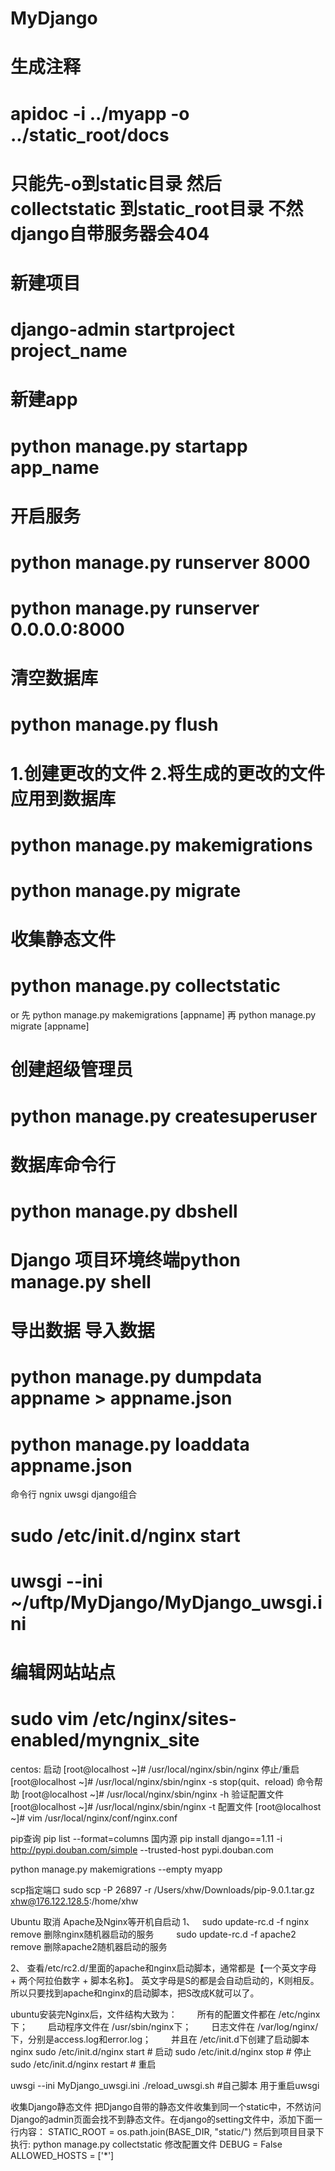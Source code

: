 # MyDjango
# 生成注释
# apidoc -i ../myapp -o  ../static_root/docs

# 只能先-o到static目录 然后 collectstatic 到static_root目录 不然django自带服务器会404


# 新建项目
# django-admin startproject project_name

# 新建app
# python manage.py startapp app_name

#   开启服务
#   python manage.py runserver 8000
#   python manage.py runserver 0.0.0.0:8000

#   清空数据库
#   python manage.py flush

#   1.创建更改的文件 2.将生成的更改的文件应用到数据库
#   python manage.py makemigrations
#   python manage.py migrate

#   收集静态文件
#   python manage.py collectstatic

or
先 python manage.py makemigrations [appname]
再 python manage.py migrate [appname]



#   创建超级管理员
#   python manage.py createsuperuser

#   数据库命令行
#   python manage.py dbshell

#   Django 项目环境终端python manage.py shell
#

#   导出数据 导入数据
#   python manage.py dumpdata appname > appname.json
#   python manage.py loaddata appname.json



命令行 ngnix uwsgi django组合


#   sudo /etc/init.d/nginx start
#   uwsgi --ini ~/uftp/MyDjango/MyDjango_uwsgi.ini
#   编辑网站站点
#   sudo vim /etc/nginx/sites-enabled/myngnix_site



centos:
启动
[root@localhost ~]# /usr/local/nginx/sbin/nginx
停止/重启
[root@localhost ~]# /usr/local/nginx/sbin/nginx -s stop(quit、reload)
命令帮助
[root@localhost ~]# /usr/local/nginx/sbin/nginx -h
验证配置文件
[root@localhost ~]# /usr/local/nginx/sbin/nginx -t
配置文件
[root@localhost ~]# vim /usr/local/nginx/conf/nginx.conf




pip查询    pip list --format=columns
国内源 
pip install django==1.11  -i http://pypi.douban.com/simple --trusted-host pypi.douban.com 

 python manage.py makemigrations --empty myapp

scp指定端口
sudo scp -P 26897 -r /Users/xhw/Downloads/pip-9.0.1.tar.gz  xhw@176.122.128.5:/home/xhw

Ubuntu 取消 Apache及Nginx等开机自启动
1、   sudo update-rc.d -f nginx remove 删除nginx随机器启动的服务
 　　sudo update-rc.d -f apache2 remove 删除apache2随机器启动的服务

2、 查看/etc/rc2.d/里面的apache和nginx启动脚本，通常都是【一个英文字母 + 两个阿拉伯数字 + 脚本名称】。
    英文字母是S的都是会自动启动的，K则相反。所以只要找到apache和nginx的启动脚本，把S改成K就可以了。


ubuntu安装完Nginx后，文件结构大致为：
　　所有的配置文件都在 /etc/nginx下；
　　启动程序文件在 /usr/sbin/nginx下；
　　日志文件在 /var/log/nginx/下，分别是access.log和error.log；
　　并且在 /etc/init.d下创建了启动脚本nginx
sudo /etc/init.d/nginx start    # 启动
sudo /etc/init.d/nginx stop     # 停止
sudo /etc/init.d/nginx restart  # 重启

uwsgi --ini MyDjango_uwsgi.ini
./reload_uwsgi.sh  #自己脚本  用于重启uwsgi


收集Django静态文件
把Django自带的静态文件收集到同一个static中，不然访问Django的admin页面会找不到静态文件。在django的setting文件中，添加下面一行内容：
STATIC_ROOT = os.path.join(BASE_DIR, "static/")
然后到项目目录下执行:
python manage.py collectstatic
修改配置文件
DEBUG = False
ALLOWED_HOSTS = ['*']
